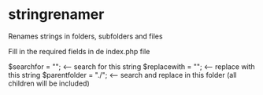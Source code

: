 # stringrenamer
Renames strings in folders, subfolders and files

Fill in the required fields in de index.php file

$searchfor = ""; <-- search for this string
$replacewith = ""; <-- replace with this string
$parentfolder = "./"; <-- search and replace in this folder (all children will be included)

